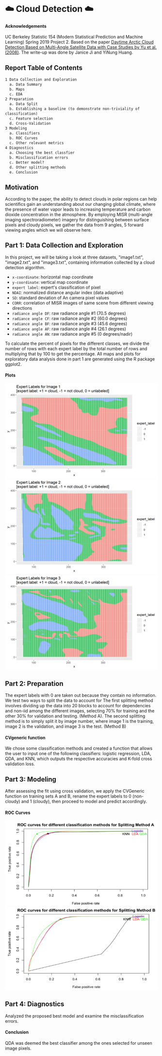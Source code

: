 # ☁️ Cloud Detection ☁️

#### Acknowledgements

UC Berkeley Statistic 154 (Modern Statistical Prediction and Machine Learning) Spring 2019 Project 2. Based on the paper [Daytime Arctic Cloud Detection Based on Multi-Angle Satellite Data with Case Studies by Yu et al. (2008)](https://github.com/janiceji/cloud-detection/blob/main/yu2008.pdf). The write-up was done by Janice Ji and YiNung Huang.

## Report Table of Contents
```
1 Data Collection and Exploration
  a. Data Summary
  b. Maps
  c. EDA
2 Preparation
  a. Data Split
  b. Establishing a baseline (to demonstrate non-triviality of classification)
  c. Feature selection
  d. Cross-Validation
3 Modeling
  a. Classifiers
  b. ROC Curves
  c. Other relevant metrics
4 Diagnostics
  a. Choosing the best classfier
  b. Misclassification errors
  c. Better model?
  d. Other splitting methods
  e. Conclusion
 ```

## Motivation
According to the paper, the ability to detect clouds in polar regions can help scientifics gain an understanding about our changing global climate, where the presence of water vapor leads to increasing temperature and carbon dioxide concentration in the atmosphere. By employing MISR (multi-angle imaging spectroradiometer) imagery for distinguishing between surface pixels and cloudy pixels, we gather the data from 9 angles, 5 forward viewing angles which we will observe here.


## Part 1: Data Collection and Exploration
In this project, we will be taking a look at three datasets, "image1.txt", "image2.txt", and "image3.txt", containing information collected by a cloud detection algorithm.

* ``x-coordinate``: horizontal map coordinate
* ``y-coordinate``: vertical map coordinate
* ``expert label``: expert's classification of pixel
* ``NDAI``: normalized distance angular index (data adaptive)
* ``SD``: standard deviation of An camera pixel values
* ``CORR``: correlation of MISR images of same scene from different viewing directions
* ``radiance angle DF``: raw radiance angle #1 (70.5 degrees)
* ``radiance angle CF``: raw radiance angle #2 (60.0 degrees)
* ``radiance angle BF``: raw radiance angle #3 (45.6 degrees)
* ``radiance angle AF``: raw radiance angle #4 (26.1 degrees)
* ``radiance angle AN``: raw radiance angle #5 (0 degrees/nadir)

To calculate the percent of pixels for the different classes, we divide the number of rows with each expert label by the total number of rows and multiplying that by 100 to get the percentage. All maps and plots for exploratory data analysis done in part 1 are generated using the R package ggplot2.

#### Plots
![map1](https://github.com/janiceji/cloud-detection/blob/main/plots/labels_image1.png)
![map2](https://github.com/janiceji/cloud-detection/blob/main/plots/labels_image2.png)
![map3](https://github.com/janiceji/cloud-detection/blob/main/plots/labels_image3.png)

## Part 2: Preparation 
The expert labels with 0 are taken out because they contain no information. We test two ways to split the data to account for 
The first splitting method involves dividing up the data into 20 blocks to account for dependencies and non-iid among the different images, selecting 70% for training and the other 30% for validation and testing. (Method A).
The second splitting method is to simply split it by image number, where image 1 is the training, image 2 is the validation, and image 3 is the test. (Method B)

#### CVgeneric function 
We chose some classification methods and created a function that allows the user to input one of the following classifiers: logistic regression, LDA, QDA, and KNN, which outputs the respective accuracies and K-fold cross validation loss.

## Part 3: Modeling
After assessing the fit using cross validation, we apply the CVGeneric function on training sets A and B, rename the expert labels to 0 (non-cloudy) and 1 (cloudy), then proceed to model and predict accordingly.

#### ROC Curves
![roc1](https://github.com/janiceji/cloud-detection/blob/main/plots/roc.png)
![roc2](https://github.com/janiceji/cloud-detection/blob/main/plots/roc2.png)

## Part 4: Diagnostics
Analyzed the proposed best model and examine the misclassification errors.

#### Conclusion
QDA was deemed the best classifier among the ones selected for unseen image pixels.
